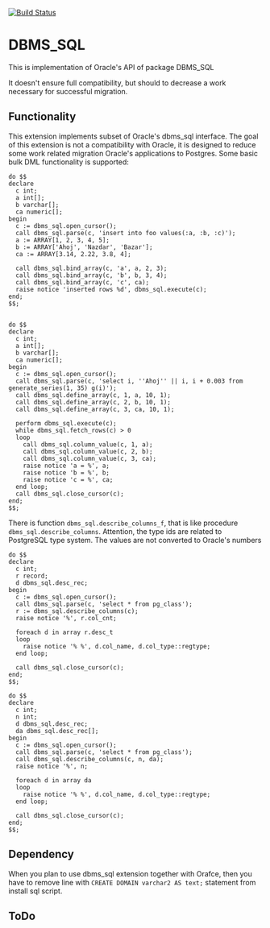 [![Build Status](https://travis-ci.org/okbob/dbms_sql.svg?branch=master)](https://travis-ci.org/okbob/dbms_sql)

# DBMS_SQL

This is implementation of Oracle's API of package DBMS_SQL

It doesn't ensure full compatibility, but should to decrease a work necessary for
successful migration.

## Functionality

This extension implements subset of Oracle's dbms_sql interface. The goal of this extension
is not a compatibility with Oracle, it is designed to reduce some work related migration
Oracle's applications to Postgres. Some basic bulk DML functionality is supported:

    do $$
    declare
      c int;
      a int[];
      b varchar[];
      ca numeric[];
    begin
      c := dbms_sql.open_cursor();
      call dbms_sql.parse(c, 'insert into foo values(:a, :b, :c)');
      a := ARRAY[1, 2, 3, 4, 5];
      b := ARRAY['Ahoj', 'Nazdar', 'Bazar'];
      ca := ARRAY[3.14, 2.22, 3.8, 4];

      call dbms_sql.bind_array(c, 'a', a, 2, 3);
      call dbms_sql.bind_array(c, 'b', b, 3, 4);
      call dbms_sql.bind_array(c, 'c', ca);
      raise notice 'inserted rows %d', dbms_sql.execute(c);
    end;
    $$;


    do $$
    declare
      c int;
      a int[];
      b varchar[];
      ca numeric[];
    begin
      c := dbms_sql.open_cursor();
      call dbms_sql.parse(c, 'select i, ''Ahoj'' || i, i + 0.003 from generate_series(1, 35) g(i)');
      call dbms_sql.define_array(c, 1, a, 10, 1);
      call dbms_sql.define_array(c, 2, b, 10, 1);
      call dbms_sql.define_array(c, 3, ca, 10, 1);

      perform dbms_sql.execute(c);
      while dbms_sql.fetch_rows(c) > 0
      loop
        call dbms_sql.column_value(c, 1, a);
        call dbms_sql.column_value(c, 2, b);
        call dbms_sql.column_value(c, 3, ca);
        raise notice 'a = %', a;
        raise notice 'b = %', b;
        raise notice 'c = %', ca;
      end loop;
      call dbms_sql.close_cursor(c);
    end;
    $$;

There is function `dbms_sql.describe_columns_f`, that is like procedure `dbms_sql.describe_columns`.
Attention, the type ids are related to PostgreSQL type system. The values are not converted to Oracle's
numbers

    do $$
    declare
      c int;
      r record;
      d dbms_sql.desc_rec;
    begin
      c := dbms_sql.open_cursor();
      call dbms_sql.parse(c, 'select * from pg_class');
      r := dbms_sql.describe_columns(c);
      raise notice '%', r.col_cnt;

      foreach d in array r.desc_t
      loop
        raise notice '% %', d.col_name, d.col_type::regtype;
      end loop;

      call dbms_sql.close_cursor(c);
    end;
    $$;

    do $$
    declare
      c int;
      n int;
      d dbms_sql.desc_rec;
      da dbms_sql.desc_rec[];
    begin
      c := dbms_sql.open_cursor();
      call dbms_sql.parse(c, 'select * from pg_class');
      call dbms_sql.describe_columns(c, n, da);
      raise notice '%', n;

      foreach d in array da
      loop
        raise notice '% %', d.col_name, d.col_type::regtype;
      end loop;

      call dbms_sql.close_cursor(c);
    end;
    $$;

## Dependency

When you plan to use dbms_sql extension together with Orafce, then you have to remove line
with `CREATE DOMAIN varchar2 AS text;` statement from install sql script.

## ToDo
